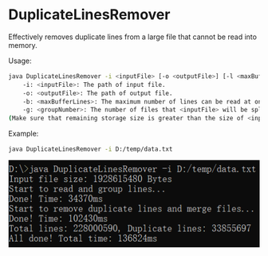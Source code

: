 # DuplicateLinesRemover
Effectively removes duplicate lines from a large file that cannot be read into memory.

Usage:

```bash
java DuplicateLinesRemover -i <inputFile> [-o <outputFile>] [-l <maxBufferLines>] [-n <groupNumber>]
    -i: <inputFile>: The path of input file.
    -o: <outputFile>: The path of output file.
    -b: <maxBufferLines>: The maximum number of lines can be read at once.
    -g: <groupNumber>: The number of files that <inputFile> will be split into.
(Make sure that remaining storage size is greater than the size of <inputFile>)
```

Example:

```bash
java DuplicateLinesRemover -i D:/temp/data.txt
```

![example](https://github.com/dooann/DuplicateLinesRemover/blob/main/assets/example.png)
